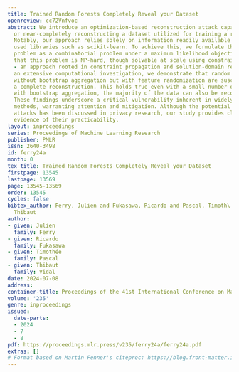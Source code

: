 ```yaml
---
title: Trained Random Forests Completely Reveal your Dataset
openreview: cc72Vnfvoc
abstract: We introduce an optimization-based reconstruction attack capable of completely
  or near-completely reconstructing a dataset utilized for training a random forest.
  Notably, our approach relies solely on information readily available in commonly
  used libraries such as scikit-learn. To achieve this, we formulate the reconstruction
  problem as a combinatorial problem under a maximum likelihood objective. We demonstrate
  that this problem is NP-hard, though solvable at scale using constraint programming
  - an approach rooted in constraint propagation and solution-domain reduction. Through
  an extensive computational investigation, we demonstrate that random forests trained
  without bootstrap aggregation but with feature randomization are susceptible to
  a complete reconstruction. This holds true even with a small number of trees. Even
  with bootstrap aggregation, the majority of the data can also be reconstructed.
  These findings underscore a critical vulnerability inherent in widely adopted ensemble
  methods, warranting attention and mitigation. Although the potential for such reconstruction
  attacks has been discussed in privacy research, our study provides clear empirical
  evidence of their practicability.
layout: inproceedings
series: Proceedings of Machine Learning Research
publisher: PMLR
issn: 2640-3498
id: ferry24a
month: 0
tex_title: Trained Random Forests Completely Reveal your Dataset
firstpage: 13545
lastpage: 13569
page: 13545-13569
order: 13545
cycles: false
bibtex_author: Ferry, Julien and Fukasawa, Ricardo and Pascal, Timoth\'{e}e and Vidal,
  Thibaut
author:
- given: Julien
  family: Ferry
- given: Ricardo
  family: Fukasawa
- given: Timothée
  family: Pascal
- given: Thibaut
  family: Vidal
date: 2024-07-08
address:
container-title: Proceedings of the 41st International Conference on Machine Learning
volume: '235'
genre: inproceedings
issued:
  date-parts:
  - 2024
  - 7
  - 8
pdf: https://proceedings.mlr.press/v235/ferry24a/ferry24a.pdf
extras: []
# Format based on Martin Fenner's citeproc: https://blog.front-matter.io/posts/citeproc-yaml-for-bibliographies/
---
```

